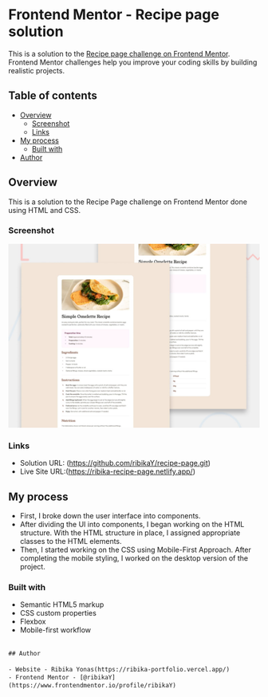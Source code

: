 # Frontend Mentor - Recipe page solution

This is a solution to the [Recipe page challenge on Frontend Mentor](https://www.frontendmentor.io/challenges/recipe-page-KiTsR8QQKm). Frontend Mentor challenges help you improve your coding skills by building realistic projects. 

## Table of contents

- [Overview](#overview)
  - [Screenshot](#screenshot)
  - [Links](#links)
- [My process](#my-process)
  - [Built with](#built-with)
- [Author](#author)


## Overview
This is a solution to the Recipe Page challenge on Frontend Mentor done using HTML and CSS. 

### Screenshot

![](./public/images/desktop-preview.jpg)


### Links

- Solution URL: (https://github.com/ribikaY/recipe-page.git)
- Live Site URL:(https://ribika-recipe-page.netlify.app/)

## My process

- First, I broke down the user interface into components. 
- After dividing the UI into components, I began working on the HTML structure. With the HTML structure in place, I assigned appropriate classes to the HTML elements.
- Then, I started working on the CSS using Mobile-First Approach. After completing the mobile styling, I worked on the desktop version of the project.

### Built with

- Semantic HTML5 markup
- CSS custom properties
- Flexbox
- Mobile-first workflow

```

## Author

- Website - Ribika Yonas(https://ribika-portfolio.vercel.app/)
- Frontend Mentor - [@ribikaY](https://www.frontendmentor.io/profile/ribikaY)
